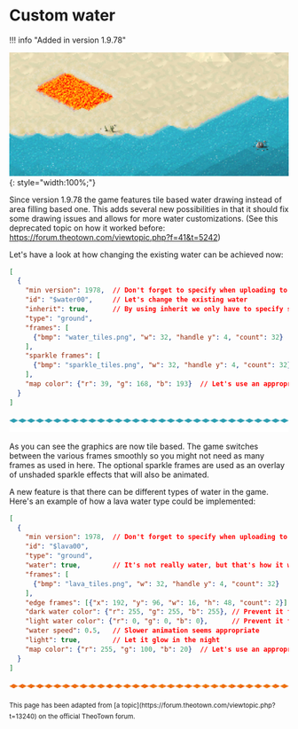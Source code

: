 # Custom water

!!! info "Added in version 1.9.78"

![](../assets/guides/custom-water/image.png){: style="width:100%;"}

Since version 1.9.78 the game features tile based water drawing instead of area filling based one. This adds several new possibilities in that it should fix some drawing issues and allows for more water customizations. (See this deprecated topic on how it worked before: https://forum.theotown.com/viewtopic.php?f=41&t=5242)

Let's have a look at how changing the existing water can be achieved now:
```json
[
  {
    "min version": 1978,  // Don't forget to specify when uploading to store
    "id": "$water00",     // Let's change the existing water
    "inherit": true,      // By using inherit we only have to specify stuff that changes
    "type": "ground",
    "frames": [
      {"bmp": "water_tiles.png", "w": 32, "handle y": 4, "count": 32}
    ],
    "sparkle frames": [
      {"bmp": "sparkle_tiles.png", "w": 32, "handle y": 4, "count": 32}
    ],
    "map color": {"r": 39, "g": 168, "b": 193}  // Let's use an appropriate color in the minimap
  }
]
```

![](../assets/guides/custom-water/water_tiles.png)
![](../assets/guides/custom-water/sparkle_tiles.png) <!-- TODO: reconcile -->

As you can see the graphics are now tile based. The game switches between the various frames smoothly so you might not need as many frames as used in here. The optional sparkle frames are used as an overlay of unshaded sparkle effects that will also be animated.



A new feature is that there can be different types of water in the game. Here's an example of how a lava water type could be implemented:
```json
[
  {
    "min version": 1978,  // Don't forget to specify when uploading to store
    "id": "$lava00",
    "type": "ground",
    "water": true,        // It's not really water, but that's how it works
    "frames": [
      {"bmp": "lava_tiles.png", "w": 32, "handle y": 4, "count": 32}
    ],
    "edge frames": [{"x": 192, "y": 96, "w": 16, "h": 48, "count": 2}],
    "dark water color": {"r": 255, "g": 255, "b": 255}, // Prevent it form being dark dependent on depth
    "light water color": {"r": 0, "g": 0, "b": 0},      // Prevent it from being lighter near the coast
    "water speed": 0.5,   // Slower animation seems appropriate
    "light": true,        // Let it glow in the night
    "map color": {"r": 255, "g": 100, "b": 20}  // Let's use an appropriate color in the minimap
  }
]
```

![](../assets/guides/custom-water/lava_tiles.png)

<sub>
This page has been adapted from
[a topic](https://forum.theotown.com/viewtopic.php?t=13240)
on the official TheoTown forum.
</sub>
